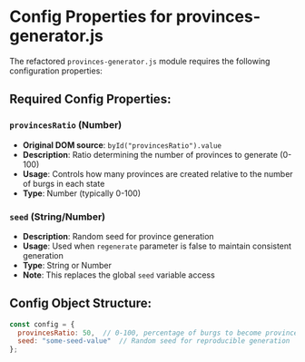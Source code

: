 # Config Properties for provinces-generator.js

The refactored `provinces-generator.js` module requires the following configuration properties:

## Required Config Properties:

### `provincesRatio` (Number)
- **Original DOM source**: `byId("provincesRatio").value`
- **Description**: Ratio determining the number of provinces to generate (0-100)
- **Usage**: Controls how many provinces are created relative to the number of burgs in each state
- **Type**: Number (typically 0-100)

### `seed` (String/Number)
- **Description**: Random seed for province generation
- **Usage**: Used when `regenerate` parameter is false to maintain consistent generation
- **Type**: String or Number
- **Note**: This replaces the global `seed` variable access

## Config Object Structure:
```javascript
const config = {
  provincesRatio: 50,  // 0-100, percentage of burgs to become province centers
  seed: "some-seed-value"  // Random seed for reproducible generation
};
```